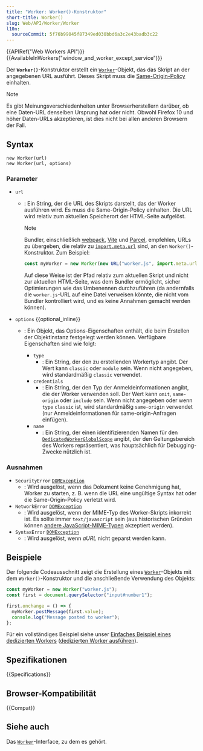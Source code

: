 ```yaml
---
title: "Worker: Worker()-Konstruktor"
short-title: Worker()
slug: Web/API/Worker/Worker
l10n:
  sourceCommit: 5f76b99045f87349ed030bbd6a3c2e43badb3c22
---
```


{{APIRef("Web Workers API")}}{{AvailableInWorkers("window_and_worker_except_service")}}

Der **`Worker()`**-Konstruktor erstellt ein [`Worker`](/de/docs/Web/API/Worker)-Objekt, das das Skript an der angegebenen URL ausführt. Dieses Skript muss die [Same-Origin-Policy](/de/docs/Web/Security/Same-origin_policy) einhalten.

> [!NOTE]
> Es gibt Meinungsverschiedenheiten unter Browserherstellern darüber, ob eine Daten-URL denselben Ursprung hat oder nicht. Obwohl Firefox 10 und höher Daten-URLs akzeptieren, ist dies nicht bei allen anderen Browsern der Fall.

## Syntax

```js-nolint
new Worker(url)
new Worker(url, options)
```

### Parameter

- `url`

  - : Ein String, der die URL des Skripts darstellt, das der Worker ausführen wird. Es muss die Same-Origin-Policy einhalten. Die URL wird relativ zum aktuellen Speicherort der HTML-Seite aufgelöst.

    > [!NOTE]
    > Bundler, einschließlich [webpack](https://webpack.js.org/guides/web-workers/), [Vite](https://vite.dev/guide/features.html#web-workers) und [Parcel](https://parceljs.org/languages/javascript/#web-workers), empfehlen, URLs zu übergeben, die relativ zu [`import.meta.url`](/de/docs/Web/JavaScript/Reference/Operators/import.meta#url) sind, an den `Worker()`-Konstruktor. Zum Beispiel:
    >
    > ```js
    > const myWorker = new Worker(new URL("worker.js", import.meta.url));
    > ```
    >
    > Auf diese Weise ist der Pfad relativ zum aktuellen Skript und nicht zur aktuellen HTML-Seite, was dem Bundler ermöglicht, sicher Optimierungen wie das Umbenennen durchzuführen (da andernfalls die `worker.js`-URL auf eine Datei verweisen könnte, die nicht vom Bundler kontrolliert wird, und es keine Annahmen gemacht werden können).

- `options` {{optional_inline}}

  - : Ein Objekt, das Options-Eigenschaften enthält, die beim Erstellen der Objektinstanz festgelegt werden können. Verfügbare Eigenschaften sind wie folgt:

    - `type`
      - : Ein String, der den zu erstellenden Workertyp angibt. Der Wert kann `classic` oder `module` sein. Wenn nicht angegeben, wird standardmäßig `classic` verwendet.
    - `credentials`
      - : Ein String, der den Typ der Anmeldeinformationen angibt, die der Worker verwenden soll. Der Wert kann `omit`, `same-origin` oder `include` sein. Wenn nicht angegeben oder wenn `type` `classic` ist, wird standardmäßig `same-origin` verwendet (nur Anmeldeinformationen für same-origin-Anfragen einfügen).
    - `name`
      - : Ein String, der einen identifizierenden Namen für den [`DedicatedWorkerGlobalScope`](/de/docs/Web/API/DedicatedWorkerGlobalScope) angibt, der den Geltungsbereich des Workers repräsentiert, was hauptsächlich für Debugging-Zwecke nützlich ist.

### Ausnahmen

- `SecurityError` [`DOMException`](/de/docs/Web/API/DOMException)
  - : Wird ausgelöst, wenn das Dokument keine Genehmigung hat, Worker zu starten, z. B. wenn die URL eine ungültige Syntax hat oder die Same-Origin-Policy verletzt wird.
- `NetworkError` [`DOMException`](/de/docs/Web/API/DOMException)
  - : Wird ausgelöst, wenn der MIME-Typ des Worker-Skripts inkorrekt ist. Es sollte immer `text/javascript` sein
    (aus historischen Gründen können [andere JavaScript-MIME-Typen](/de/docs/Web/HTTP/MIME_types#legacy_javascript_mime_types) akzeptiert werden).
- `SyntaxError` [`DOMException`](/de/docs/Web/API/DOMException)
  - : Wird ausgelöst, wenn _aURL_ nicht geparst werden kann.

## Beispiele

Der folgende Codeausschnitt zeigt die Erstellung eines [`Worker`](/de/docs/Web/API/Worker)-Objekts mit dem `Worker()`-Konstruktor und die anschließende Verwendung des Objekts:

```js
const myWorker = new Worker("worker.js");
const first = document.querySelector("input#number1");

first.onchange = () => {
  myWorker.postMessage(first.value);
  console.log("Message posted to worker");
};
```

Für ein vollständiges Beispiel siehe unser [Einfaches Beispiel eines dedizierten Workers](https://github.com/mdn/dom-examples/tree/main/web-workers/simple-web-worker) ([dedizierten Worker ausführen](https://mdn.github.io/dom-examples/web-workers/simple-web-worker/)).

## Spezifikationen

{{Specifications}}

## Browser-Kompatibilität

{{Compat}}

## Siehe auch

Das [`Worker`](/de/docs/Web/API/Worker)-Interface, zu dem es gehört.
